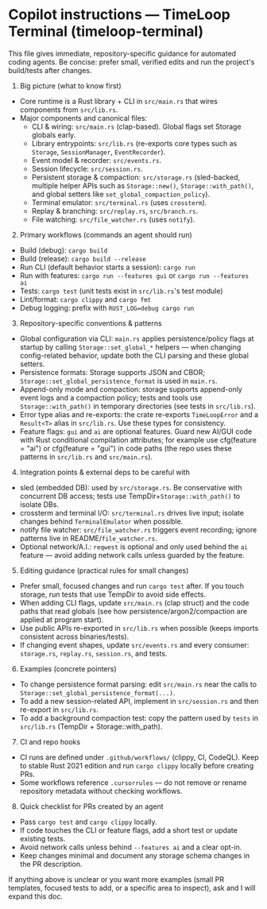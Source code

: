<!--
Purpose: Short, actionable instructions for AI coding agents working on TimeLoop-Terminal.
Keep entries precise and reference concrete files and APIs found in the repository.
-->

# Copilot instructions — TimeLoop Terminal (timeloop-terminal)

This file gives immediate, repository-specific guidance for automated coding agents.
Be concise: prefer small, verified edits and run the project's build/tests after changes.

1) Big picture (what to know first)
  - Core runtime is a Rust library + CLI in `src/main.rs` that wires components from `src/lib.rs`.
  - Major components and canonical files:
    - CLI & wiring: `src/main.rs` (clap-based). Global flags set Storage globals early.
    - Library entrypoints: `src/lib.rs` (re-exports core types such as `Storage`, `SessionManager`, `EventRecorder`).
    - Event model & recorder: `src/events.rs`.
    - Session lifecycle: `src/session.rs`.
    - Persistent storage & compaction: `src/storage.rs` (sled-backed, multiple helper APIs such as `Storage::new()`, `Storage::with_path()`, and global setters like `set_global_compaction_policy`).
    - Terminal emulator: `src/terminal.rs` (uses `crossterm`).
    - Replay & branching: `src/replay.rs`, `src/branch.rs`.
    - File watching: `src/file_watcher.rs` (uses `notify`).

2) Primary workflows (commands an agent should run)
  - Build (debug): `cargo build`
  - Build (release): `cargo build --release`
  - Run CLI (default behavior starts a session): `cargo run`
  - Run with features: `cargo run --features gui` or `cargo run --features ai`
  - Tests: `cargo test` (unit tests exist in `src/lib.rs`'s test module)
  - Lint/format: `cargo clippy` and `cargo fmt`
  - Debug logging: prefix with `RUST_LOG=debug cargo run`

3) Repository-specific conventions & patterns
  - Global configuration via CLI: `main.rs` applies persistence/policy flags at startup by calling `Storage::set_global_*` helpers — when changing config-related behavior, update both the CLI parsing and these global setters.
  - Persistence formats: Storage supports JSON and CBOR; `Storage::set_global_persistence_format` is used in `main.rs`.
  - Append-only mode and compaction: storage supports append-only event logs and a compaction policy; tests and tools use `Storage::with_path()` in temporary directories (see tests in `src/lib.rs`).
  - Error type alias and re-exports: the crate re-exports `TimeLoopError` and a `Result<T>` alias in `src/lib.rs`. Use these types for consistency.
  - Feature flags: `gui` and `ai` are optional features. Guard new AI/GUI code with Rust conditional compilation attributes; for example use cfg(feature = "ai") or cfg(feature = "gui") in code paths (the repo uses these patterns in `src/lib.rs` and `src/main.rs`).

4) Integration points & external deps to be careful with
  - sled (embedded DB): used by `src/storage.rs`. Be conservative with concurrent DB access; tests use TempDir+`Storage::with_path()` to isolate DBs.
  - crossterm and terminal I/O: `src/terminal.rs` drives live input; isolate changes behind `TerminalEmulator` when possible.
  - notify file watcher: `src/file_watcher.rs` triggers event recording; ignore patterns live in README/`file_watcher.rs`.
  - Optional network/A.I.: `reqwest` is optional and only used behind the `ai` feature — avoid adding network calls unless guarded by the feature.

5) Editing guidance (practical rules for small changes)
  - Prefer small, focused changes and run `cargo test` after. If you touch storage, run tests that use TempDir to avoid side effects.
  - When adding CLI flags, update `src/main.rs` (clap struct) and the code paths that read globals (see how persistence/argon2/compaction are applied at program start).
  - Use public APIs re-exported in `src/lib.rs` when possible (keeps imports consistent across binaries/tests).
  - If changing event shapes, update `src/events.rs` and every consumer: `storage.rs`, `replay.rs`, `session.rs`, and tests.

6) Examples (concrete pointers)
  - To change persistence format parsing: edit `src/main.rs` near the calls to `Storage::set_global_persistence_format(...)`.
  - To add a new session-related API, implement in `src/session.rs` and then re-export in `src/lib.rs`.
  - To add a background compaction test: copy the pattern used by `tests` in `src/lib.rs` (TempDir + Storage::with_path).

7) CI and repo hooks
  - CI runs are defined under `.github/workflows/` (clippy, CI, CodeQL). Keep to stable Rust 2021 edition and run `cargo clippy` locally before creating PRs.
  - Some workflows reference `.cursorrules` — do not remove or rename repository metadata without checking workflows.

8) Quick checklist for PRs created by an agent
  - Pass `cargo test` and `cargo clippy` locally.
  - If code touches the CLI or feature flags, add a short test or update existing tests.
  - Avoid network calls unless behind `--features ai` and a clear opt-in.
  - Keep changes minimal and document any storage schema changes in the PR description.

If anything above is unclear or you want more examples (small PR templates, focused tests to add, or a specific area to inspect), ask and I will expand this doc.

